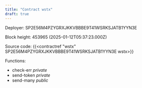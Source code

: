 ```yaml
---
title: "Contract wstx"
draft: true
---
```

Deployer: SP2E56M4PZYGRXJKKVBBBE9T41WSRKSJATB1YYN3E


 



Block height: 453965 (2025-01-12T05:37:23.000Z)

Source code: {{<contractref "wstx" SP2E56M4PZYGRXJKKVBBBE9T41WSRKSJATB1YYN3E wstx>}}

Functions:

* check-err _private_
* send-token _private_
* send-many _public_
